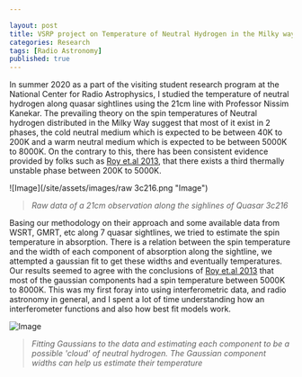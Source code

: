 ```yaml
---

layout: post
title: VSRP project on Temperature of Neutral Hydrogen in the Milky way
categories: Research
tags: [Radio Astronomy] 
published: true
---
```

In summer 2020 as a part of the visiting student research program at the National Center for Radio Astrophysics,
I studied the temperature of neutral hydrogen along quasar sightlines using the 21cm line with Professor Nissim Kanekar. 
The prevailing theory on the spin temperatures of Neutral hydrogen distributed in the Milky Way suggest that most of it exist in 2 phases, 
the cold neutral medium which is expected to be between 40K to 200K and a warm neutral medium which is expected to be between 5000K to 8000K. 
On the contrary to this, there has been consistent evidence provided by folks such as [Roy et.al 2013], that there exists a third thermally unstable phase between 200K to 5000K. 

![Image](/site/assets/images/raw 3c216.png "Image")
> *Raw data of a 21cm observation along the sighlines of Quasar 3c216*  






Basing our methodology on their approach and some available data from WSRT, GMRT, etc along 7 quasar sightlines, we tried to estimate the spin temperature in absorption. 
There is a relation between the spin temperature and the width of each component of absorption along the sightline, we attempted a gaussian fit to get these widths and eventually temperatures. 
Our results seemed to agree with the conclusions of [Roy et.al 2013] that most of the gaussian components had a spin temperature between 5000K to 8000K. 
This was my first foray into using interferometric data, and radio astronomy in general, and I spent a lot of time understanding how an interferometer functions and also how best fit models work.   



![Image](/site/assets/images/3c216.png "Image")
>*Fitting Gaussians to the data and estimating each component to be a possible 'cloud' of neutral hydrogen. The Gaussian component widths can help us estimate their temperature*  



[Roy et.al 2013]:https://academic.oup.com/mnras/article/436/3/2366/1256401

